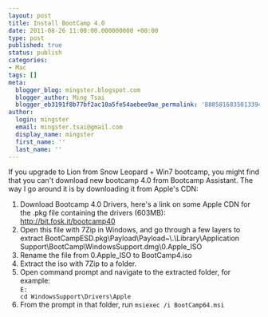 ```yaml
---
layout: post
title: Install BootCamp 4.0
date: 2011-08-26 11:00:00.000000000 +08:00
type: post
published: true
status: publish
categories:
- Mac
tags: []
meta:
  blogger_blog: mingster.blogspot.com
  blogger_author: Ming Tsai
  blogger_eb3191f8b77bf2ac10a5fe54aebee9ae_permalink: '888581683501339444'
author:
  login: mingster
  email: mingster.tsai@gmail.com
  display_name: mingster
  first_name: ''
  last_name: ''
---
```

<p>If you upgrade to Lion from Snow Leopard + Win7 bootcamp, you might find that you can't download new bootcamp 4.0 from Bootcamp Assistant.  The way I go around it is by downloading it from Apple's CDN:
<ol>
<li>Download Bootcamp 4.0 Drivers, here's a link on some Apple CDN for the .pkg file containing the drivers (603MB): <a href="http://bit.fosk.it/bootcamp40">http://bit.fosk.it/bootcamp40</a></li>
<li>Open this file with 7Zip in Windows, and go through a few layers to extract BootCampESD.pkg\Payload\Payload~\.\Library\Application Support\BootCamp\WindowsSupport.dmg\0.Apple_ISO</li>
<li>Rename the file from 0.Apple_ISO to BootCamp4.iso</li>
<li>Extract the iso with 7Zip to a folder.</li>
<li>Open command prompt and navigate to the extracted folder, for example: <br /><code>E:<br />cd WindowsSupport\Drivers\Apple</code></li>
<li>From the prompt in that folder, run <code>msiexec /i BootCamp64.msi</code></li>
</ol>
